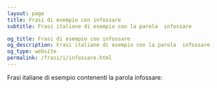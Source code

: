 ```yaml
---
layout: page
title: Frasi di esempio con infossare 
subtitle: Frasi italiane di esempio con la parola  infossare

og_title: Frasi di esempio con infossare 
og_description: Frasi italiane di esempio con la parola  infossare
og_type: website
permalink: /frasi/i/infossare.html
---
```


Frasi italiane di esempio contenenti la parola infossare:



